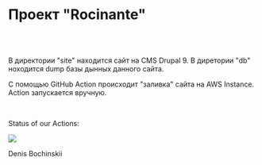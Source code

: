 <h1>Проект "Rocinante"</h1><br>
<br>
<p>
В директории "site" находится сайт на CMS Drupal 9.
В диретории "db" ноходится dump базы дынных данного сайта.
</p>
<p>
С помощью GitHub Action происходит "заливка" сайта на AWS Instance.
Action запускается вручную.
</p><br>
<p>
Status of our Actions:
</p>
<img src="https://github.com/bochinskii/rocinante-update/workflows/Deploy_rocinante_to_AWS_EC2_Instance/badge.svg?branch=main"><br>
<p>
Denis Bochinskii
</p>
